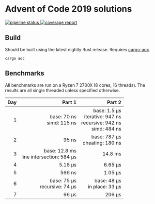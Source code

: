 # Advent of Code 2019 solutions

[![pipeline status](https://gitlab.com/Naalunth/aoc_2019/badges/master/pipeline.svg)
](https://gitlab.com/Naalunth/aoc_2019/commits/master)
[![coverage report](https://gitlab.com/Naalunth/aoc_2019/badges/master/coverage.svg)
](https://gitlab.com/Naalunth/aoc_2019/commits/master)

## Build
Should be built using the latest nightly Rust release. Requires [cargo-aoc](https://github.com/gobanos/cargo-aoc).
```
cargo aoc
```


## Benchmarks
All benchmarks are run on a Ryzen 7 2700X (8 cores, 16 threads).
The results are all single threaded unless specified otherwise.

|  Day |                                     Part 1 |                                                                 Part 2 |
| ---: | -----------------------------------------: | ---------------------------------------------------------------------: |
|    1 |                base: 70 ns<br>simd: 115 ns | base: 1.5 µs<br>iterative: 947 ns<br>recursive: 942 ns<br>simd: 484 ns |
|    2 |                                      95 ns |                                       base: 787 µs<br>cheating: 180 ns |
|    3 | base: 12.8 ms<br>line intersection: 584 µs |                                                                14.8 ms |
|    4 |                                    5.16 µs |                                                                6.65 µs |
|    5 |                                     566 ns |                                                                1.05 µs |
|    6 |            base: 75 µs<br>recursive: 74 µs |                                         base: 48 µs<br>in place: 33 µs |
|    7 |                                      66 µs |                                                                 206 µs |

